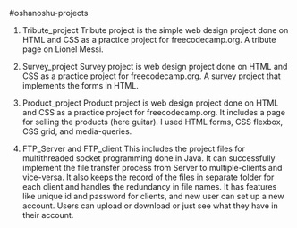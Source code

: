 
#oshanoshu-projects


1. Tribute_project
Tribute project is the simple web design project done on HTML and CSS as a practice project for freecodecamp.org. A tribute page on Lionel Messi.

2. Survey_project
Survey project is web design project done on HTML and CSS as a practice project for freecodecamp.org. A survey project that implements the forms in HTML.

3. Product_project
Product project is web design project done on HTML and CSS as a practice project for freecodecamp.org. It includes a page for selling the products (here guitar). I used HTML forms, CSS flexbox, CSS grid, and media-queries. 

4. FTP_Server and FTP_client 
This includes the project files for multithreaded socket programming done in Java. It can successfully implement the file transfer process from Server to multiple-clients and vice-versa. It also keeps the record of the files in separate folder for each client and handles the redundancy in file names. It has features like unique id and password for clients, and new user can set up a new account. Users can upload or download or just see what they have in their account. 


